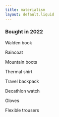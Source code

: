 ```yaml
---
title: materialism
layout: default.liquid
---
```


### Bought in 2022

Walden book

Raincoat

Mountain boots

Thermal shirt

Travel backpack

Decathlon watch

Gloves

Flexible trousers
